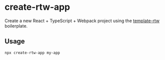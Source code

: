 # create-rtw-app

Create a new React + TypeScript + Webpack project using the [template-rtw](https://github.com/hidaytrahman/template-rtw) boilerplate.

## Usage

```bash
npx create-rtw-app my-app
